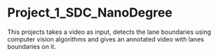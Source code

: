 # Project_1_SDC_NanoDegree
This projects takes a video as input, detects the lane boundaries using computer vision algorithms and gives an annotated video with lanes boundaries on it. 
